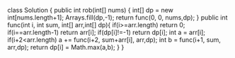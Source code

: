 class Solution {
public int rob(int[] nums) {
int[] dp = new  int[nums.length+1];
Arrays.fill(dp,-1);
return func(0, 0, nums,dp);
}
public int func(int i, int sum, int[] arr,int[] dp){
if(i>=arr.length) return 0;
if(i==arr.length-1)
return arr[i];
if(dp[i]!=-1) return dp[i];
int a = arr[i];
if(i+2<arr.length)
a += func(i+2, sum+arr[i], arr,dp);
int b = func(i+1, sum, arr,dp);
return dp[i] = Math.max(a,b);
}
}